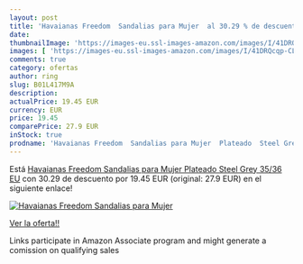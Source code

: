 ```yaml
---
layout: post
title: 'Havaianas Freedom  Sandalias para Mujer  al 30.29 % de descuento'
date: 
thumbnailImage: 'https://images-eu.ssl-images-amazon.com/images/I/41DRQcqp-CL._SL200_.jpg'
images: [ 'https://images-eu.ssl-images-amazon.com/images/I/41DRQcqp-CL._SL200_.jpg' ]
comments: true
category: ofertas
author: ring
slug: B01L417M9A
description:
actualPrice: 19.45 EUR
currency: EUR
price: 19.45
comparePrice: 27.9 EUR
inStock: true
prodname: 'Havaianas Freedom  Sandalias para Mujer  Plateado  Steel Grey   35/36 EU'
---
```


Está [Havaianas Freedom  Sandalias para Mujer  Plateado  Steel Grey   35/36 EU](https://www.amazon.es/dp/B01L417M9A/?tag=tolees-21) con 30.29 de descuento por 19.45 EUR (original: 27.9 EUR) en el siguiente enlace!

[![Havaianas Freedom  Sandalias para Mujer ](https://images-eu.ssl-images-amazon.com/images/I/41DRQcqp-CL._SL200_.jpg)](https://www.amazon.es/dp/B01L417M9A/?tag=tolees-21)

[Ver la oferta!!](https://www.amazon.es/dp/B01L417M9A/?tag=tolees-21)

Links participate in Amazon Associate program and might generate a comission on qualifying sales



